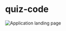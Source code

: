 # quiz-code



![Application landing page](https://feizhi255.github.io/quiz-code/images/pic_code_quiz.png)